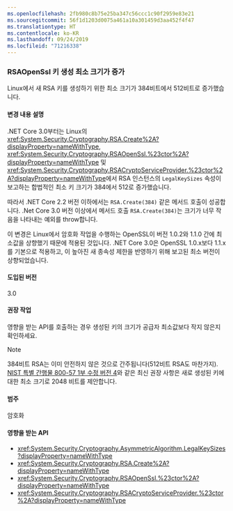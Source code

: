 ```yaml
---
ms.openlocfilehash: 2fb980c8b75e25ba347c56ccc1c90f2959e83e21
ms.sourcegitcommit: 56f1d1203d0075a461a10a301459d3aa452f4f47
ms.translationtype: HT
ms.contentlocale: ko-KR
ms.lasthandoff: 09/24/2019
ms.locfileid: "71216338"
---
```

### <a name="minimum-size-for-rsaopenssl-key-generation-has-increased"></a>RSAOpenSsl 키 생성 최소 크기가 증가

Linux에서 새 RSA 키를 생성하기 위한 최소 크기가 384비트에서 512비트로 증가했습니다.

#### <a name="change-description"></a>변경 내용 설명

.NET Core 3.0부터는 Linux의 <xref:System.Security.Cryptography.RSA.Create%2A?displayProperty=nameWithType>, <xref:System.Security.Cryptography.RSAOpenSsl.%23ctor%2A?displayProperty=nameWithType> 및 <xref:System.Security.Cryptography.RSACryptoServiceProvider.%23ctor%2A?displayProperty=nameWithType>에서 RSA 인스턴스의 `LegalKeySizes` 속성이 보고하는 합법적인 최소 키 크기가 384에서 512로 증가했습니다.

따라서 .NET Core 2.2 버전 이하에서는 `RSA.Create(384)` 같은 메서드 호출이 성공합니다. .Net Core 3.0 버전 이상에서 메서드 호출 `RSA.Create(384)`는 크기가 너무 작음을 나타내는 예외를 throw합니다.

이 변경은 Linux에서 암호화 작업을 수행하는 OpenSSL이 버전 1.0.2와 1.1.0 간에 최소값을 상향했기 때문에 적용된 것입니다. .NET Core 3.0은 OpenSSL 1.0.x보다 1.1.x를 기본으로 적용하고, 이 높아진 새 종속성 제한을 반영하기 위해 보고된 최소 버전이 상향되었습니다.

#### <a name="version-introduced"></a>도입된 버전

3.0

#### <a name="recommended-action"></a>권장 작업

영향을 받는 API를 호출하는 경우 생성된 키의 크기가 공급자 최소값보다 작지 않은지 확인하세요.

> [!NOTE]
> 384비트 RSA는 이미 안전하지 않은 것으로 간주됩니다(512비트 RSA도 마찬가지). [NIST 특별 간행물 800-57 1부 수정 버전 4](https://nvlpubs.nist.gov/nistpubs/SpecialPublications/NIST.SP.800-57pt1r4.pdf)와 같은 최신 권장 사항은 새로 생성된 키에 대한 최소 크기로 2048 비트를 제안합니다.

#### <a name="category"></a>범주

암호화

#### <a name="affected-apis"></a>영향을 받는 API

- <xref:System.Security.Cryptography.AsymmetricAlgorithm.LegalKeySizes?displayProperty=nameWithType>
- <xref:System.Security.Cryptography.RSA.Create%2A?displayProperty=nameWithType>
- <xref:System.Security.Cryptography.RSAOpenSsl.%23ctor%2A?displayProperty=nameWithType>
- <xref:System.Security.Cryptography.RSACryptoServiceProvider.%23ctor%2A?displayProperty=nameWithType>

<!--
### Affected APIs

- `P:System.Security.Cryptography.AsymmetricAlgorithm.LegalKeySizes`
- `Overload:System.Security.Cryptography.RSA.Create`
- `Overload:System.Security.Cryptography.RSAOpenSsl.#ctor`
- `Overload:System.Security.Cryptography.RSACryptoServiceProvider.#ctor`

-->
